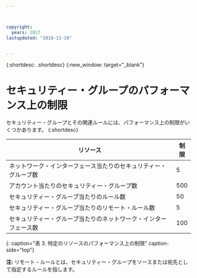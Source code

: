 ```yaml
---



copyright:
  years: 2017
lastupdated: "2018-11-10"


---
```


{:shortdesc: .shortdesc}
{:new_window: target="_blank"}

# セキュリティー・グループのパフォーマンス上の制限

セキュリティー・グループとその関連ルールには、パフォーマンス上の制限がいくつかあります。 
{:shortdesc}

| リソース                                                  | 制限                                               |
| --------------------------------------------------------- | --------------------------------------------------- |
| ネットワーク・インターフェース当たりのセキュリティー・グループ数                     | 5                                                   |
| アカウント当たりのセキュリティー・グループ数                               | 500                                                 |
| セキュリティー・グループ当たりのルール数                                  | 50                                                  |
| セキュリティー・グループ当たりのリモート・ルール数                           | 5                                                   |
| セキュリティー・グループ当たりのネットワーク・インターフェース数                     | 100                                                  | 
{: caption="表 3. 特定のリソースのパフォーマンス上の制限" caption-side="top"} 

**注:** リモート・ルールとは、セキュリティー・グループをソースまたは宛先として指定するルールを指します。
